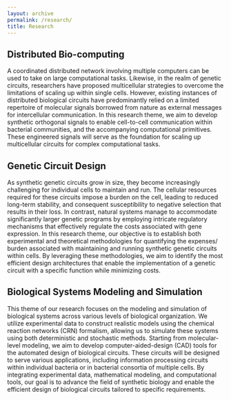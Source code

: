 ```yaml
---
layout: archive
permalink: /research/
title: Research
---
```


## Distributed Bio-computing

A coordinated distributed network involving multiple computers can be used to
take on large computational tasks. Likewise, in the realm of genetic circuits,
researchers have proposed multicellular strategies to overcome the limitations
of scaling up within single cells. However, existing instances of distributed
biological circuits have predominantly relied on a limited repertoire of
molecular signals borrowed from nature as external messages for intercellular
communication. In this research theme, we aim to develop synthetic orthogonal
signals to enable cell-to-cell communication within bacterial communities, and
the accompanying computational primitives. These engineered signals will serve
as the foundation for scaling up multicellular circuits for complex
computational tasks.


## Genetic Circuit Design

As synthetic genetic circuits grow in size, they become increasingly
challenging for individual cells to maintain and run. The cellular resources
required for these circuits impose a burden on the cell, leading to reduced
long-term stability, and consequent susceptibility to negative selection that
results in their loss. In contrast, natural systems manage to accommodate
significantly larger genetic programs by employing intricate regulatory
mechanisms that effectively regulate the costs associated with gene expression.
In this research theme, our objective is to establish both experimental and
theoretical methodologies for quantifying the expenses/ burden associated with
maintaining and running synthetic genetic circuits within cells. By leveraging
these methodologies, we aim to identify the most efficient design architectures
that enable the implementation of a genetic circuit with a specific function
while minimizing costs.


## Biological Systems Modeling and Simulation

This theme of our research focuses on the modeling and simulation of
biological systems across various levels of biological organization. We utilize
experimental data to construct realistic models using the chemical reaction
networks (CRN) formalism, allowing us to simulate these systems using both
deterministic and stochastic methods. Starting from molecular-level modeling,
we aim to develop computer-aided-design (CAD) tools for the automated design of
biological circuits. These circuits will be designed to serve various
applications, including information processing circuits within individual
bacteria or in bacterial consortia of multiple cells. By integrating
experimental data, mathematical modeling, and computational tools, our goal is
to advance the field of synthetic biology and enable the efficient design of
biological circuits tailored to specific requirements.
